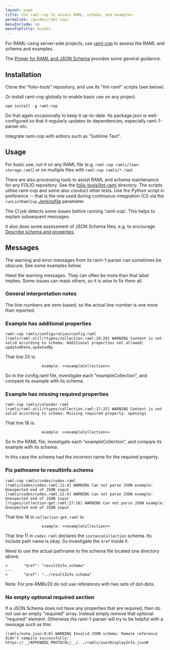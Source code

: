 ```yaml
---
layout: page
title: Use raml-cop to assess RAML, schema, and examples
permalink: /guides/raml-cop/
menuInclude: no
menuTopTitle: Guides
---
```


For RAML-using server-side projects, use [raml-cop](https://github.com/thebinarypenguin/raml-cop) to assess the RAML and schema and examples.

The [Primer for RAML and JSON Schema](/start/primer-raml/) provides some general guidance.

## Installation

Clone the "folio-tools" repository, and use its "lint-raml" scripts (see below).

Or install raml-cop globally to enable basic use on any project.

```shell
npm install -g raml-cop
```

Do that again occasionally to keep it up-to-date. Its package.json is well-configured so that it regularly updates its dependencies, especially raml-1-parser etc.

Integrate raml-cop with editors such as "Sublime Text".

## Usage

For basic use, run it on any RAML file (e.g. `raml-cop ramls/loan-storage.raml`) or on multiple files with `raml-cop ramls/*.raml`

There are also processing tools to assist RAML and schema maintenance for any FOLIO repository.
See the [folio-tools/lint-raml](https://github.com/folio-org/folio-tools/tree/master/lint-raml) directory.
The scripts utilise raml-cop and some also conduct other tests.
Use the Python script in preference -- that is the one used during continuous-integration (CI) via the `runLintRamlCop` [Jenkinsfile](/guides/jenkinsfile) parameter.

The CI job detects some issues before running 'raml-cop'. This helps to explain subsequent messages.

It also does some assessment of JSON Schema files, e.g. to encourage
[Describe schema and properties](/guides/describe-schema/).

## Messages

The warning and error messages from its raml-1-parser can sometimes be obscure.
See some examples below.

Heed the warning messages. They can often be more than that label implies. Some issues can mask others, so it is wise to fix them all.

### General interpretation notes

The line-numbers are zero-based, so the actual line-number is one more than reported.

### Example has additional properties

```shell
raml-cop ramls/configuration/config.raml
[ramls/raml-util/rtypes/collection.raml:19:29] WARNING Content is not valid according to schema: Additional properties not allowed: updatedDate,updatedBy
```

That line 20 is:

```
                example: <<exampleCollection>>
```

So in the config.raml file, investigate each "exampleCollection", and compare its example with its schema.

### Example has missing required properties

```shell
raml-cop ramls/calendar.raml
[ramls/raml-util/rtypes/collection.raml:17:25] WARNING Content is not valid according to schema: Missing required property: openings
```

That line 18 is:

```
                example: <<exampleCollection>>
```

So in the RAML file, investigate each "exampleCollection", and compare its example with its schema.

In this case the schema had the incorrect name for the required property.

### Fix pathname to resultInfo.schema

```shell
raml-cop ramls/codex/codex.raml
[ramls/codex/codex.raml:11:4] WARNING Can not parse JSON example: Unexpected end of JSON input
[ramls/codex/codex.raml:11:4] WARNING Can not parse JSON example: Unexpected end of JSON input
[rtypes/collection-get.raml:17:16] WARNING Can not parse JSON example: Unexpected end of JSON input
```

That line 18 in `collection-get.raml` is:

```
                example: <<exampleCollection>>
```

That line 11 in `codex.raml` declares the `instanceCollection` schema.
Its include path name is okay. So investigate the `$ref` inside it.

Need to use the actual pathname to the schema file located one directory above.

```
<       "$ref": "resultInfo.schema"
---
>       "$ref": "../resultInfo.schema"
```

Note: For pre-RMBv20 do not use references with two sets of dot-dots.

### No empty optional required section

If a JSON Schema does not have any properties that are required, then do not use an empty "required" array. Instead simply remove that optional "required" element.
Otherwise the raml-1-parser will try to be helpful with a message such as this:

```
[ramls/note.json:0:0] WARNING Invalid JSON schema: Remote reference didn't compile successfully: https://__/APPENDED_PROTOCOL/__/.../ramls/userDisplayInfo.json#
```

